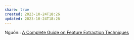 ```yaml
---
share: true
created: 2023-10-24T18:26
updated: 2023-10-24T18:26
---
```

Nguồn:: [A Complete Guide on Feature Extraction Techniques](https://www.analyticsvidhya.com/blog/2022/05/a-complete-guide-on-feature-extraction-techniques/)